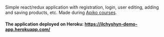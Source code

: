 Simple react/redux application with registration, login, user editing, adding and saving products, etc. Made during [Apiko courses](https://www.facebook.com/events/594453004743081/).

#### The application deployed on Heroku: https://ilchyshyn-demo-app.herokuapp.com/
